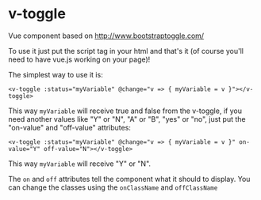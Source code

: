 # v-toggle

Vue component based on http://www.bootstraptoggle.com/ 

To use it just put the script tag in your html and that's it (of course you'll need to have vue.js working on your page)!

The simplest way to use it is:

```<v-toggle :status="myVariable" @change="v => { myVariable = v }"></v-toggle>```

This way ```myVariable``` will receive true and false from the v-toggle, if you need another values like "Y" or "N", "A" or "B", "yes" or "no", just put the "on-value" and "off-value" attributes:

```<v-toggle :status="myVariable" @change="v => { myVariable = v }" on-value="Y" off-value="N"></v-toggle>```

This way ```myVariable``` will receive "Y" or "N".

The ```on``` and ```off``` attributes tell the component what it should to display.
You can change the classes using the ```onClassName``` and ```offClassName```
